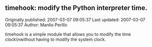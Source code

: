 ## timehook: modify the Python interpreter time. 
Originally published: 2007-03-07 09:05:37 
Last updated: 2007-03-07 09:05:37 
Author: Manlio Perillo 
 
timehook is a simple module that allows you to modify the time clock\nwithout having to modify the system clock.